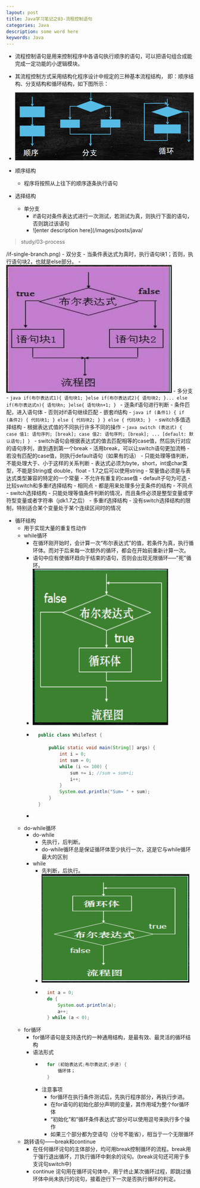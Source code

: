 ```yaml
---
layout: post
title: Java学习笔记之03-流程控制语句
categories: Java
description: some word here
keywords: Java
---
```


- 流程控制语句是用来控制程序中各语句执行顺序的语句，可以把语句组合成能完成一定功能的小逻辑模块。
- 其流程控制方式采用结构化程序设计中规定的三种基本流程结构， 即：顺序结构、分支结构和循环结构，如下图所示：
- ![enter description here](/images/posts/java/study/03-process/process.png)

- 顺序结构
	- 程序将按照从上往下的顺序逐条执行语句
- 选择结构
	- 单分支
		- if语句对条件表达式进行一次测试，若测试为真，则执行下面的语句，否则跳过该语句
		- ![enter description here](/images/posts/java/

> study/03-process

/if-single-branch.png)
	- 双分支
		- 当条件表达式为真时，执行语句块1；否则，执行语句块2，也就是else部分。
		- ![enter description here](/images/posts/java/study/03-process/if-double-branch.png)
	- 多分支
		- ```java
		if(布尔表达式1){
				语句块1;
		}else if(布尔表达式2){
				语句块2;
		}...
		else if(布尔表达式n){
				语句块n;
		}else{
				语句块n+1;
		}
		  ```
		- 逐条if语句进行判断
			- 条件匹配，进入语句体
			- 否则对if语句继续匹配
	- 嵌套if结构
		- ```java
			if (条件1) {
				if (条件2) {
					代码块1;
				} else {
					代码块2;
				}
			} else {
				代码块3;
			}
		  ```
	- switch多值选择结构
		- 根据表达式值的不同执行许多不同的操作
		- ```java
		  switch (表达式) {
				case 值1:
					语句序列;
					[break];
				case 值2:
					语句序列;
					[break];
				...
				[default:
					默认语句;]
			}
		  ```
		- switch语句会根据表达式的值去匹配相等的case值，然后执行对应的语句序列，直到遇到第一个break
			- 活用break，可以让switch语句更加流畅
		- 若没有匹配的case值，则执行default语句（如果有的话）
		- 只能处理等值判断，不能处理大于、小于这样的关系判断
			- 表达式必须为byte，short，int或char类型，不能是String或 double，float
			- 1.7之后可以使用string
		- 常量值必须是与表达式类型兼容的特定的一个常量
		- 不允许有重复的case值
		- default子句为可选
	- 比较switch和多重if选择结构
		- 相同点
			- 都是用来处理多分支条件的结构
		- 不同点
			- switch选择结构
				- 只能处理等值条件判断的情况，而且条件必须是整型变量或字符型变量或者字符串（jdk1.7之后）
			- 多重if选择结构
				- 没有switch选择结构的限制，特别适合某个变量处于某个连续区间时的情况
- 循环结构
	- 用于实现大量的重复性动作
	- while循环
		- 在循环刚开始时，会计算一次“布尔表达式”的值，若条件为真，执行循环体。而对于后来每一次额外的循环，都会在开始前重新计算一次。
		- 语句中应有使循环趋向于结束的语句，否则会出现无限循环–––"死"循环。
		- ![enter description here](/images/posts/java/study/03-process/while-loop.png)
		- ```java
			public class WhileTest {

				public static void main(String[] args) {
					int i = 0;
					int sum = 0;
					while (i <= 100) {
						sum += i; //sum = sum+i;
						i++;
					}
					System.out.println("Sum= " + sum);
				}
			}
		- ```
	- do-while循环
		- do-while
			- 先执行，后判断。
			- do-while循环总是保证循环体至少执行一次，这是它与while循环最大的区别
		- while
			- 先判断，后执行。
			- ![enter description here](/images/posts/java/study/03-process/do-while.png)
			- ```java
				int a = 0;
				do {
					System.out.println(a);
					a++;
				} while (a < 0);
			  ```
	- for循环
		- for循环语句是支持迭代的一种通用结构，是最有效、最灵活的循环结构
		- 语法形式
			- ```java
				for (初始表达式;布尔表达式;步进) {
					循环体；
				}
			   ```
			- 注意事项
				- for循环在执行条件测试后，先执行程序部分，再执行步进。
				- 在for语句的初始化部分声明的变量，其作用域为整个for循环体
				- “初始化”和“循环条件表达式”部分可以使用逗号来执行多个操作
				- 如果三个部分都为空语句（分号不能省），相当亍一个无限循环
	- 跳转语句——break和continue
		- 在任何循环诧句的主体部分，均可用break控制循环的流程。break用亍强行退出循环，丌执行循环中剩余的诧句。(break诧句还可用亍多支诧句switch中)
		- continue 诧句用在循环诧句体中，用亍终止某次循环过程，即跳过循环体中尚未执行的诧句，接着迚行下一次是否执行循环的判定。
		 